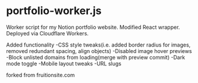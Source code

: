 # portfolio-worker.js
Worker script for my Notion portfolio website. Modified React wrapper. Deployed via Cloudflare Workers.

Added functionality
-CSS style tweaks(i.e. added border radius for images, removed redundant spacing, align objects)
-Disabled image hover previews
-Block unlisted domains from loading(merge with preview commit)
-Dark mode toggle
-Mobile layout tweaks
-URL slugs

forked from fruitionsite.com
